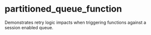 # partitioned_queue_function
Demonstrates retry logic impacts when triggering functions against a session enabled queue.
